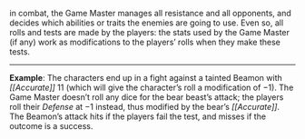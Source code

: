 in combat, the Game Master manages all resistance and all opponents, and decides which abilities or traits the enemies are going to use. Even so, all rolls and tests are made by the players: the stats used by the Game Master (if any) work as modifications to the players’ rolls when they make these tests.

---
**Example**: The characters end up in a fight against a tainted Beamon with *[[Accurate]]* 11 (which will give the character’s roll a modification of −1). The Game Master doesn’t roll any dice for the bear beast’s attack; the players roll their *Defense* at −1 instead, thus modified by the bear’s *[[Accurate]]*. The Beamon’s attack hits if the players fail the test, and misses if the outcome is a success.